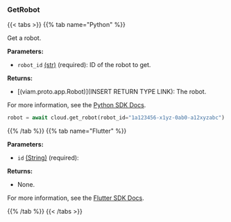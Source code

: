 ### GetRobot

{{< tabs >}}
{{% tab name="Python" %}}

Get a robot.

**Parameters:**

- `robot_id` [(str)](https://docs.python.org/3/library/stdtypes.html#text-sequence-type-str) (required): ID of the robot to get.

**Returns:**

- [(viam.proto.app.Robot)](INSERT RETURN TYPE LINK): The robot.

For more information, see the [Python SDK Docs](https://python.viam.dev/autoapi/viam/app/app_client/index.html#viam.app.app_client.AppClient.get_robot).

``` python {class="line-numbers linkable-line-numbers"}
robot = await cloud.get_robot(robot_id="1a123456-x1yz-0ab0-a12xyzabc")
```

{{% /tab %}}
{{% tab name="Flutter" %}}

**Parameters:**

- `id` [(String)](https://api.flutter.dev/flutter/dart-core/String-class.html) (required):

**Returns:**

- None.

For more information, see the [Flutter SDK Docs](https://flutter.viam.dev/viam_protos.app.app/AppServiceClient/getRobot.html).

{{% /tab %}}
{{< /tabs >}}
